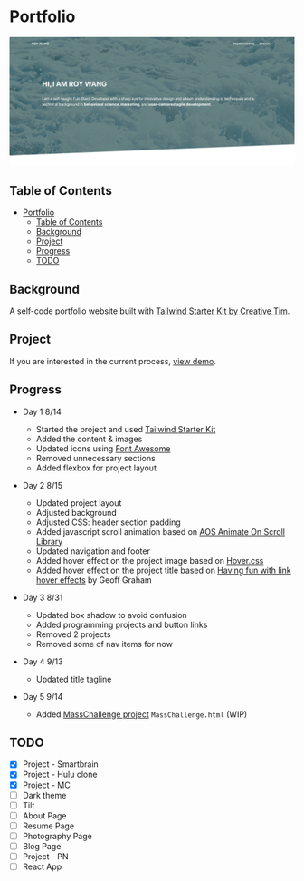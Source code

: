 # Portfolio

![0914 progress](img/0914.png)

## Table of Contents

- [Portfolio](#portfolio)
  - [Table of Contents](#table-of-contents)
  - [Background](#background)
  - [Project](#project)
  - [Progress](#progress)
  - [TODO](#todo)

## Background

A self-code portfolio website built with [Tailwind Starter Kit by Creative Tim](https://www.creative-tim.com).

## Project

If you are interested in the current process, [view demo](https://falinwang.github.io/portfolio/).

## Progress

- Day 1 8/14

  - Started the project and used [Tailwind Starter Kit](https://github.com/creativetimofficial/tailwind-starter-kit)
  - Added the content & images
  - Updated icons using [Font Awesome](https://fontawesome.com/)
  - Removed unnecessary sections
  - Added flexbox for project layout

- Day 2 8/15

  - Updated project layout
  - Adjusted background
  - Adjusted CSS: header section padding
  - Added javascript scroll animation based on [AOS Animate On Scroll Library](https://github.com/michalsnik/aos)
  - Updated navigation and footer
  - Added hover effect on the project image based on [Hover.css](https://github.com/IanLunn/Hover)
  - Added hover effect on the project title based on [Having fun with link hover effects](https://css-tricks.com/having-fun-with-link-hover-effects/) by Geoff Graham

- Day 3 8/31

  - Updated box shadow to avoid confusion
  - Added programming projects and button links
  - Removed 2 projects
  - Removed some of nav items for now

- Day 4 9/13

  - Updated title tagline

- Day 5 9/14
  - Added [MassChallenge project](https://falinwang.github.io/portfolio/masschallenge) `MassChallenge.html` (WIP)

## TODO

- [x] Project - Smartbrain
- [x] Project - Hulu clone
- [x] Project - MC
- [ ] Dark theme
- [ ] Tilt
- [ ] About Page
- [ ] Resume Page
- [ ] Photography Page
- [ ] Blog Page
- [ ] Project - PN
- [ ] React App
